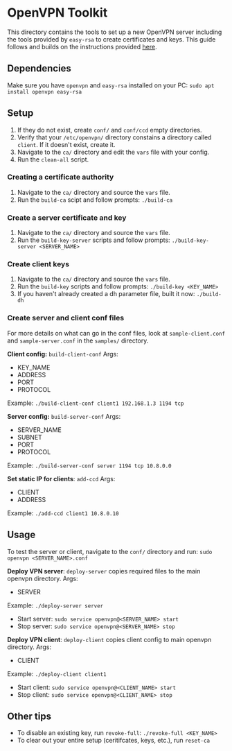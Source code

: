 # OpenVPN Toolkit

This directory contains the tools to set up a new OpenVPN server including the tools provided by `easy-rsa` to create certificates and keys. This guide follows and builds on the instructions provided [here](https://openvpn.net/community-resources/setting-up-your-own-certificate-authority-ca/).

## Dependencies

Make sure you have `openvpn` and `easy-rsa` installed on your PC: `sudo apt install openvpn easy-rsa`

## Setup

1. If they do not exist, create `conf/` and `conf/ccd` empty directories.
2. Verify that your `/etc/openvpn/` directory constains a directory called `client`. If it doesn't exist, create it.
3. Navigate to the `ca/` directory and edit the `vars` file with your config.
4. Run the `clean-all` script.

### Creating a certificate authority

1. Navigate to the `ca/` directory and source the `vars` file.
2. Run the `build-ca` scipt and follow prompts: `./build-ca`

### Create a server certificate and key

1. Navigate to the `ca/` directory and source the `vars` file.
2. Run the `build-key-server` scripts and follow prompts: `./build-key-server <SERVER_NAME>`

### Create client keys

1. Navigate to the `ca/` directory and source the `vars` file.
2. Run the `build-key` scripts and follow prompts: `./build-key <KEY_NAME>`
3. If you haven't already created a dh parameter file, built it now: `./build-dh`

### Create server and client conf files

For more details on what can go in the conf files, look at `sample-client.conf` and `sample-server.conf` in the `samples/` directory.

**Client config:** `build-client-conf` 
Args:
- KEY_NAME
- ADDRESS
- PORT
- PROTOCOL

Example: `./build-client-conf client1 192.168.1.3 1194 tcp`

**Server config:** `build-server-conf`
Args:
- SERVER_NAME
- SUBNET
- PORT
- PROTOCOL

Example: `./build-server-conf server 1194 tcp 10.8.0.0`

**Set static IP for clients**: `add-ccd`
Args:
- CLIENT
- ADDRESS

Example: `./add-ccd client1 10.8.0.10`

## Usage

To test the server or client, navigate to the `conf/` directory and run: `sudo openvpn <SERVER_NAME>.conf`

**Deploy VPN server**: `deploy-server` copies required files to the main openvpn directory.
Args:
- SERVER

Example: `./deploy-server server`
- Start server: `sudo service openvpn@<SERVER_NAME> start`
- Stop server: `sudo service openvpn@<SERVER_NAME> stop`

**Deploy VPN client**: `deploy-client` copies client config to main openvpn directory.
Args:
- CLIENT

Example: `./deploy-client client1`
- Start client: `sudo service openvpn@<CLIENT_NAME> start`
- Stop client: `sudo service openvpn@<CLIENT_NAME> stop`

## Other tips

- To disable an existing key, run `revoke-full`: `./revoke-full <KEY_NAME>`
- To clear out your entire setup (ceritifcates, keys, etc.), run `reset-ca`